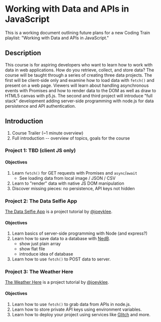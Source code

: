 # Working with Data and APIs in JavaScript

This is a working document outlining future plans for a new Coding Train playlist: "Working with Data and APIs in JavaScript."

## Description

This course is for aspiring developers who want to learn how to work with data in web applications. How do you retrieve, collect, and store data? The course will be taught through a series of creating three data projects. The first will be client-side only and examine how to load data with `fetch()` and present on a web page. Viewers will learn about handling asynchronous events with Promises and how to render data to the DOM as well as draw to HTML5 canvas with p5.js. The second and third project will introduce "full stack" development adding server-side programming with node.js for data persistence and API authentication.

## Introduction
1. Course Trailer (~1 minute overview)
2. Full introduction -- overview of topics, goals for the course

### Project 1: TBD (client JS only)

#### Objectives
1. Learn `fetch()` for GET requests with Promises and `async`/`await`
   * See loading data from local image / JSON / CSV
2. Learn to "render" data with native JS DOM manipulation
3. Discover missing pieces: no persistence, API keys not hidden

### Project 2: The Data Selfie App

[The Data Selfie App](https://github.com/joeyklee/data-selfie-app) is a project tutorial by [@joeyklee](https://github.com/joeyklee).

#### Objectives
1. Learn basics of server-side programming with Node (and express?)
2. Learn how to save data to a database with [NedB](https://github.com/louischatriot/nedb).
    * show just plain array
    * show flat file
    * introduce idea of database
3. Learn how to use `fetch()` to POST data to server.

### Project 3: The Weather Here

[The Weather Here](https://github.com/joeyklee/the-weather-here) is a project tutorial by [@joeyklee](https://github.com/joeyklee).

#### Objectives
1. Learn how to use `fetch()` to grab data from APIs in node.js.
2. Learn how to store private API keys using environment variables.
3. Learn how to deploy your project using services like [Glitch](http://glitch.com) and more.

